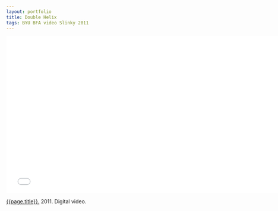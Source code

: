 ```yaml
---
layout: portfolio
title: Double Helix
tags: BYU BFA video Slinky 2011
---
```


<div class="js-video vimeo widescreen">
<iframe src="//player.vimeo.com/video/20006479?title=0&amp;byline=0&amp;portrait=0" width="750" height="422" frameborder="0" webkitallowfullscreen mozallowfullscreen allowfullscreen></iframe> 
</div>

[{{page.title}}.](http://vimeo.com/20006479)  2011.  Digital video.

